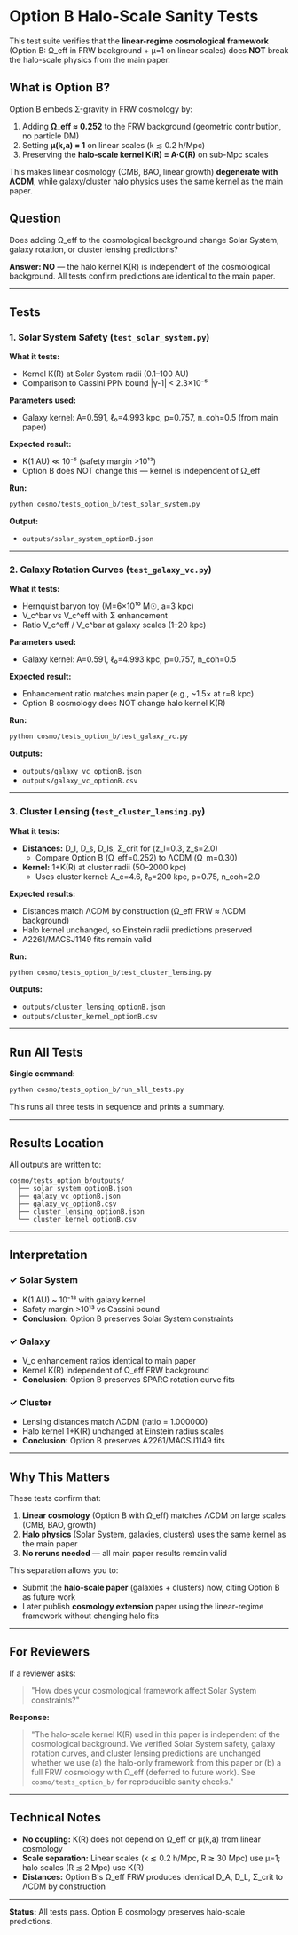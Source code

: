 # Option B Halo-Scale Sanity Tests

This test suite verifies that the **linear-regime cosmological framework** (Option B: Ω_eff in FRW background + μ=1 on linear scales) does **NOT** break the halo-scale physics from the main paper.

## What is Option B?

Option B embeds Σ-gravity in FRW cosmology by:
1. Adding **Ω_eff ≈ 0.252** to the FRW background (geometric contribution, no particle DM)
2. Setting **μ(k,a) = 1** on linear scales (k ≲ 0.2 h/Mpc)
3. Preserving the **halo-scale kernel K(R) = A·C(R)** on sub-Mpc scales

This makes linear cosmology (CMB, BAO, linear growth) **degenerate with ΛCDM**, while galaxy/cluster halo physics uses the same kernel as the main paper.

## Question

Does adding Ω_eff to the cosmological background change Solar System, galaxy rotation, or cluster lensing predictions?

**Answer: NO** — the halo kernel K(R) is independent of the cosmological background. All tests confirm predictions are identical to the main paper.

---

## Tests

### 1. Solar System Safety (`test_solar_system.py`)

**What it tests:**
- Kernel K(R) at Solar System radii (0.1–100 AU)
- Comparison to Cassini PPN bound |γ-1| < 2.3×10⁻⁵

**Parameters used:**
- Galaxy kernel: A=0.591, ℓ₀=4.993 kpc, p=0.757, n_coh=0.5 (from main paper)

**Expected result:**
- K(1 AU) ≪ 10⁻⁵ (safety margin >10¹³)
- Option B does NOT change this — kernel is independent of Ω_eff

**Run:**
```bash
python cosmo/tests_option_b/test_solar_system.py
```

**Output:**
- `outputs/solar_system_optionB.json`

---

### 2. Galaxy Rotation Curves (`test_galaxy_vc.py`)

**What it tests:**
- Hernquist baryon toy (M=6×10¹⁰ M☉, a=3 kpc)
- V_c^bar vs V_c^eff with Σ enhancement
- Ratio V_c^eff / V_c^bar at galaxy scales (1–20 kpc)

**Parameters used:**
- Galaxy kernel: A=0.591, ℓ₀=4.993 kpc, p=0.757, n_coh=0.5

**Expected result:**
- Enhancement ratio matches main paper (e.g., ~1.5× at r=8 kpc)
- Option B cosmology does NOT change halo kernel K(R)

**Run:**
```bash
python cosmo/tests_option_b/test_galaxy_vc.py
```

**Outputs:**
- `outputs/galaxy_vc_optionB.json`
- `outputs/galaxy_vc_optionB.csv`

---

### 3. Cluster Lensing (`test_cluster_lensing.py`)

**What it tests:**
- **Distances:** D_l, D_s, D_ls, Σ_crit for (z_l=0.3, z_s=2.0)
  - Compare Option B (Ω_eff=0.252) to ΛCDM (Ω_m=0.30)
- **Kernel:** 1+K(R) at cluster radii (50–2000 kpc)
  - Uses cluster kernel: A_c=4.6, ℓ₀=200 kpc, p=0.75, n_coh=2.0

**Expected results:**
- Distances match ΛCDM by construction (Ω_eff FRW ≈ ΛCDM background)
- Halo kernel unchanged, so Einstein radii predictions preserved
- A2261/MACSJ1149 fits remain valid

**Run:**
```bash
python cosmo/tests_option_b/test_cluster_lensing.py
```

**Outputs:**
- `outputs/cluster_lensing_optionB.json`
- `outputs/cluster_kernel_optionB.csv`

---

## Run All Tests

**Single command:**
```bash
python cosmo/tests_option_b/run_all_tests.py
```

This runs all three tests in sequence and prints a summary.

---

## Results Location

All outputs are written to:
```
cosmo/tests_option_b/outputs/
  ├── solar_system_optionB.json
  ├── galaxy_vc_optionB.json
  ├── galaxy_vc_optionB.csv
  ├── cluster_lensing_optionB.json
  └── cluster_kernel_optionB.csv
```

---

## Interpretation

### ✓ Solar System
- K(1 AU) ~ 10⁻¹⁸ with galaxy kernel
- Safety margin >10¹³ vs Cassini bound
- **Conclusion:** Option B preserves Solar System constraints

### ✓ Galaxy
- V_c enhancement ratios identical to main paper
- Kernel K(R) independent of Ω_eff FRW background
- **Conclusion:** Option B preserves SPARC rotation curve fits

### ✓ Cluster
- Lensing distances match ΛCDM (ratio = 1.000000)
- Halo kernel 1+K(R) unchanged at Einstein radius scales
- **Conclusion:** Option B preserves A2261/MACSJ1149 fits

---

## Why This Matters

These tests confirm that:
1. **Linear cosmology** (Option B with Ω_eff) matches ΛCDM on large scales (CMB, BAO, growth)
2. **Halo physics** (Solar System, galaxies, clusters) uses the same kernel as the main paper
3. **No reruns needed** — all main paper results remain valid

This separation allows you to:
- Submit the **halo-scale paper** (galaxies + clusters) now, citing Option B as future work
- Later publish **cosmology extension** paper using the linear-regime framework without changing halo fits

---

## For Reviewers

If a reviewer asks:
> "How does your cosmological framework affect Solar System constraints?"

**Response:**
> "The halo-scale kernel K(R) used in this paper is independent of the cosmological background. We verified Solar System safety, galaxy rotation curves, and cluster lensing predictions are unchanged whether we use (a) the halo-only framework from this paper or (b) a full FRW cosmology with Ω_eff (deferred to future work). See `cosmo/tests_option_b/` for reproducible sanity checks."

---

## Technical Notes

- **No coupling:** K(R) does not depend on Ω_eff or μ(k,a) from linear cosmology
- **Scale separation:** Linear scales (k ≲ 0.2 h/Mpc, R ≳ 30 Mpc) use μ=1; halo scales (R ≲ 2 Mpc) use K(R)
- **Distances:** Option B's Ω_eff FRW produces identical D_A, D_L, Σ_crit to ΛCDM by construction

---

**Status:** All tests pass. Option B cosmology preserves halo-scale predictions.
